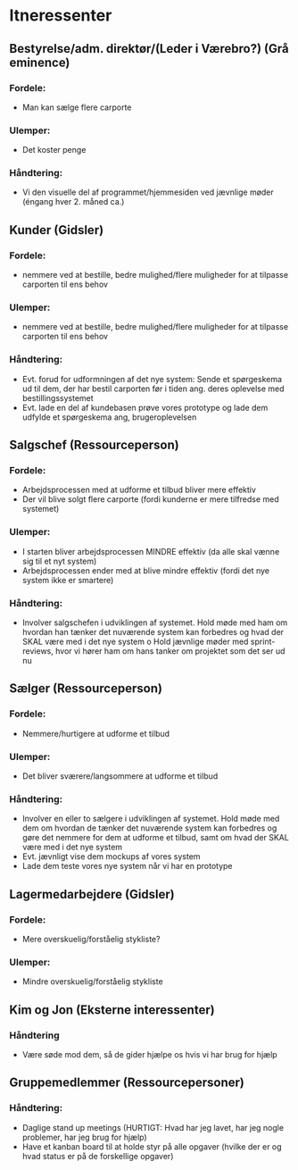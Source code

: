 # Itneressenter

## Bestyrelse/adm. direktør/(Leder i Værebro?) (Grå eminence)
### Fordele:
- Man kan sælge flere carporte
### Ulemper:
- Det koster penge
### Håndtering:
- Vi den visuelle del af programmet/hjemmesiden ved jævnlige møder (éngang hver 2. måned ca.)

## Kunder (Gidsler)
### Fordele:
- nemmere ved at bestille, bedre mulighed/flere muligheder for at tilpasse carporten til ens behov
### Ulemper:
- nemmere ved at bestille, bedre mulighed/flere muligheder for at tilpasse carporten til ens behov
### Håndtering:
- Evt. forud for udformningen af det nye system: Sende et spørgeskema ud til dem, der har bestil carporten før i tiden ang. deres oplevelse med bestillingssystemet
- Evt. lade en del af kundebasen prøve vores prototype og lade dem udfylde et spørgeskema ang, brugeroplevelsen

## Salgschef (Ressourceperson)
### Fordele:
- Arbejdsprocessen med at udforme et tilbud bliver mere effektiv
- Der vil blive solgt flere carporte (fordi kunderne er mere tilfredse med systemet)
### Ulemper:
- I starten bliver arbejdsprocessen MINDRE effektiv (da alle skal vænne sig til et nyt system)
- Arbejdsprocessen ender med at blive mindre effektiv (fordi det nye system ikke er smartere)
### Håndtering:
- Involver salgschefen i udviklingen af systemet. Hold møde med ham om hvordan han tænker det nuværende system kan forbedres og hvad der SKAL være med i det nye system o Hold jævnlige møder med sprint-reviews, hvor vi hører ham om hans tanker om projektet som det ser ud nu

## Sælger (Ressourceperson)
### Fordele:
- Nemmere/hurtigere at udforme et tilbud
### Ulemper:
- Det bliver sværere/langsommere at udforme et tilbud
### Håndtering:
- Involver en eller to sælgere i udviklingen af systemet. Hold møde med dem om hvordan de tænker det nuværende system kan forbedres og gøre det nemmere for dem at udforme et tilbud, samt om hvad der SKAL være med i det nye system
- Evt. jævnligt vise dem mockups af vores system
- Lade dem teste vores nye system når vi har en prototype

## Lagermedarbejdere (Gidsler)
### Fordele:
- Mere overskuelig/forståelig stykliste?
### Ulemper:
- Mindre overskuelig/forståelig stykliste
## Kim og Jon (Eksterne interessenter)
### Håndtering
- Være søde mod dem, så de gider hjælpe os hvis vi har brug for hjælp
## Gruppemedlemmer (Ressourcepersoner)
### Håndtering:
- Daglige stand up meetings (HURTIGT: Hvad har jeg lavet, har jeg nogle problemer, har jeg brug for hjælp)
- Have et kanban board til at holde styr på alle opgaver (hvilke der er og hvad status er på de forskellige opgaver)
